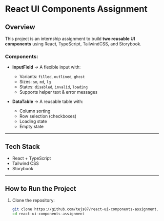 # React UI Components Assignment

##  Overview
This project is an internship assignment to build **two reusable UI components** using React, TypeScript, TailwindCSS, and Storybook.

### Components:
- **InputField** → A flexible input with:
  - Variants: `filled`, `outlined`, `ghost`
  - Sizes: `sm`, `md`, `lg`
  - States: `disabled`, `invalid`, `loading`
  - Supports helper text & error messages

- **DataTable** → A reusable table with:
  - Column sorting
  - Row selection (checkboxes)
  - Loading state
  - Empty state

---

##  Tech Stack
- React + TypeScript  
- Tailwind CSS  
- Storybook  

---

##  How to Run the Project

1. Clone the repository:
   ```bash
   git clone https://github.com/tejs87/react-ui-components-assignment.git
   cd react-ui-components-assignment
